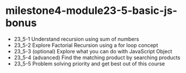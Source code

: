 # milestone4-module23-5-basic-js-bonus

- 23_5-1 Understand recursion using sum of numbers
- 23_5-2 Explore Factorial Recursion using a for loop concept
- 23_5-3 (optional) Explore what you can do with JavaScript Object
- 23_5-4 (advanced) Find the matching product by searching products
- 23_5-5 Problem solving priority and get best out of this course
